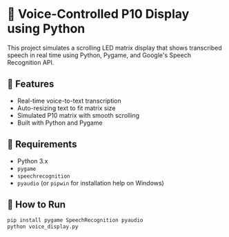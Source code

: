 # 🎤 Voice-Controlled P10 Display using Python

This project simulates a scrolling LED matrix display that shows transcribed speech in real time using Python, Pygame, and Google's Speech Recognition API.

## 🔧 Features
- Real-time voice-to-text transcription
- Auto-resizing text to fit matrix size
- Simulated P10 matrix with smooth scrolling
- Built with Python and Pygame

## 🧪 Requirements
- Python 3.x
- `pygame`
- `speechrecognition`
- `pyaudio` (or `pipwin` for installation help on Windows)

## 🚀 How to Run
```bash
pip install pygame SpeechRecognition pyaudio
python voice_display.py
